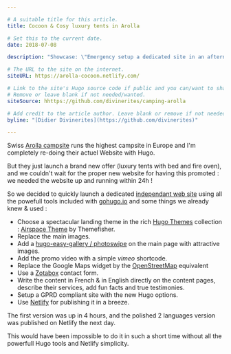 ```yaml
---

# A suitable title for this article.
title: Cocoon & Cosy luxury tents in Arolla

# Set this to the current date.
date: 2018-07-08

description: "Showcase: \"Emergency setup a dedicated site in an afternoon.\""

# The URL to the site on the internet.
siteURL: https://arolla-cocoon.netlify.com/

# Link to the site's Hugo source code if public and you can/want to share.
# Remove or leave blank if not needed/wanted.
siteSource: hhttps://github.com/divinerites/camping-arolla

# Add credit to the article author. Leave blank or remove if not needed/wanted.
byline: "[Didier Divinerites](https://github.com/divinerites)"

---
```


Swiss [Arolla campsite](http://www.camping-arolla.com/) runs the highest campsite in Europe and I'm completely re-doing their actuel Website with Hugo.

But they just launch a brand new offer (luxury tents with bed and fire oven), and we couldn't wait for the proper new website for having this promoted : we needed the website up and running within 24h !

So we decided to quickly launch a dedicated [independant web site](https://arolla-cocoon.netlify.com) using all the powefull tools included with [gohugo.io](http://gohugo.io) and some things we already knew & used :

- Choose a spectacular landing theme in the rich [Hugo Themes](http://themes.gohugo.io/) collection : [Airspace Theme](https://themes.gohugo.io/airspace-hugo/) by Themefisher.
- Replace the main images.
- Add a [hugo-easy-gallery / photoswipe](https://github.com/liwenyip/hugo-easy-gallery) on the main page with attractive images.
- Add the promo video with a simple *vimeo* shortcode.
- Replace the Google Maps widget by the [OpenStreetMap](http://www.openstreetmap.org/) equivalent
- Use a [Zotabox](http://www.zotabox.com) contact form.
- Write the content in French & in English directly on the content pages, describe their services, add fun facts and true testimonies.
- Setup a GPRD compliant site with the new Hugo options.
- Use [Netlify](https://www.netlify.com) for publishing it in a breeze.

The first version was up in 4 hours, and the polished 2 languages version was published on Netlify the next day.

This would have been impossible to do it in such a short time without all the powerfull Hugo tools and Netlify simplicity.
